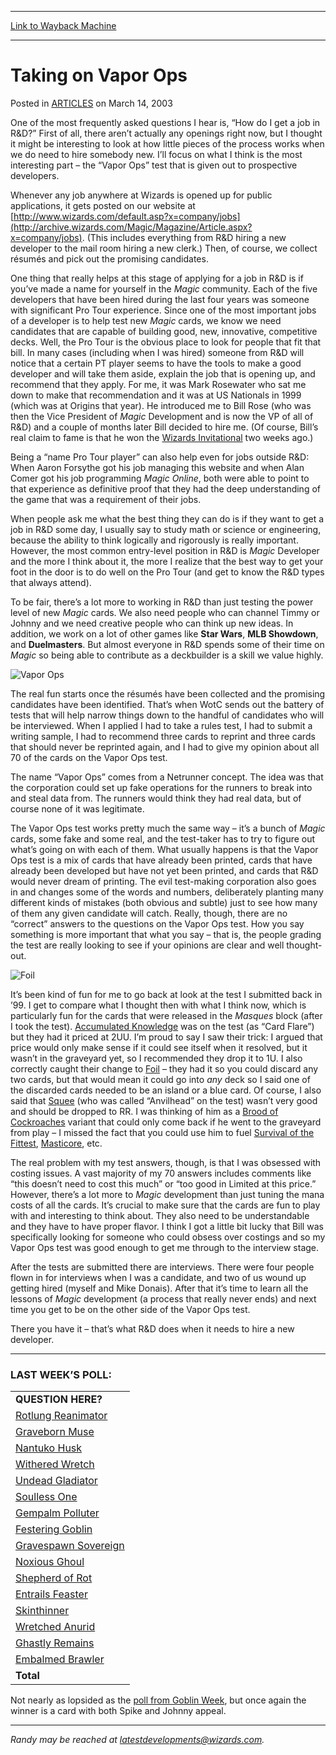 
---
[Link to Wayback Machine](https://web.archive.org/web/20170412192628/http://magic.wizards.com/en/articles/archive/taking-vapor-ops-2003-03-14)

[_metadata_:description]:- "One of the most frequently asked questions I hear is, “How do I get a job in R&amp;D?” First of all, there aren’t actually any openings right now, but I thought it might be interesting to look at how little pieces of the process works when we do need to hire somebody new. I’ll focus on what I think is the most interesting part – the “Vapor Ops” test that is given out to prospective developers."
[_metadata_:generator]:- "Drupal 7 (http://drupal.org)"
[_metadata_:node]:- "287921"
[_metadata_:publish_date]:- "2003-03-14"
[_metadata_:source]:- "div-main-content"
[_metadata_:title]:- "Taking on Vapor Ops"
[_metadata_:wayback_capture_timestamp]:- "2017-04-12 19:26:28"
[_metadata_:wayback_raw_url]:- "https://web.archive.org/web/20170412192628id_/http://magic.wizards.com/en/articles/archive/taking-vapor-ops-2003-03-14"
[_metadata_:wayback_url]:- "http://magic.wizards.com/en/articles/archive/taking-vapor-ops-2003-03-14"
---


Taking on Vapor Ops
===================



 Posted in [ARTICLES](/en/articles)
 on March 14, 2003 










One of the most frequently asked questions I hear is, “How do I get a job in R&D?” First of all, there aren’t actually any openings right now, but I thought it might be interesting to look at how little pieces of the process works when we do need to hire somebody new. I’ll focus on what I think is the most interesting part – the “Vapor Ops” test that is given out to prospective developers.


Whenever any job anywhere at Wizards is opened up for public applications, it gets posted on our website at [http://www.wizards.com/default.asp?x=company/jobs](http://archive.wizards.com/Magic/Magazine/Article.aspx?x=company/jobs). (This includes everything from R&D hiring a new developer to the mail room hiring a new clerk.) Then, of course, we collect résumés and pick out the promising candidates.


One thing that really helps at this stage of applying for a job in R&D is if you’ve made a name for yourself in the *Magic* community. Each of the five developers that have been hired during the last four years was someone with significant Pro Tour experience. Since one of the most important jobs of a developer is to help test new *Magic* cards, we know we need candidates that are capable of building good, new, innovative, competitive decks. Well, the Pro Tour is the obvious place to look for people that fit that bill. In many cases (including when I was hired) someone from R&D will notice that a certain PT player seems to have the tools to make a good developer and will take them aside, explain the job that is opening up, and recommend that they apply. For me, it was Mark Rosewater who sat me down to make that recommendation and it was at US Nationals in 1999 (which was at Origins that year). He introduced me to Bill Rose (who was then the Vice President of *Magic* Development and is now the VP of all of R&D) and a couple of months later Bill decided to hire me. (Of course, Bill’s real claim to fame is that he won the [Wizards Invitational](http://archive.wizards.com/Magic/magazine/Article.aspx?x=mtgcom/daily/rb62) two weeks ago.)


Being a “name Pro Tour player” can also help even for jobs outside R&D: When Aaron Forsythe got his job managing this website and when Alan Comer got his job programming **Magic* Online*, both were able to point to that experience as definitive proof that they had the deep understanding of the game that was a requirement of their jobs.


When people ask me what the best thing they can do is if they want to get a job in R&D some day, I usually say to study math or science or engineering, because the ability to think logically and rigorously is really important. However, the most common entry-level position in R&D is *Magic* Developer and the more I think about it, the more I realize that the best way to get your foot in the door is to do well on the Pro Tour (and get to know the R&D types that always attend).


To be fair, there’s a lot more to working in R&D than just testing the power level of new *Magic* cards. We also need people who can channel Timmy or Johnny and we need creative people who can think up new ideas. In addition, we work on a lot of other games like **Star Wars**, **MLB Showdown**, and **Duelmasters**. But almost everyone in R&D spends some of their time on *Magic* so being able to contribute as a deckbuilder is a skill we value highly.


![Vapor Ops](https://media.wizards.com/legacy/global/images/mtgcom_daily_rb62_pic1_en.jpg)


The real fun starts once the résumés have been collected and the promising candidates have been identified. That’s when WotC sends out the battery of tests that will help narrow things down to the handful of candidates who will be interviewed. When I applied I had to take a rules test, I had to submit a writing sample, I had to recommend three cards to reprint and three cards that should never be reprinted again, and I had to give my opinion about all 70 of the cards on the Vapor Ops test.


The name “Vapor Ops” comes from a Netrunner concept. The idea was that the corporation could set up fake operations for the runners to break into and steal data from. The runners would think they had real data, but of course none of it was legitimate.


The Vapor Ops test works pretty much the same way – it’s a bunch of *Magic* cards, some fake and some real, and the test-taker has to try to figure out what’s going on with each of them. What usually happens is that the Vapor Ops test is a mix of cards that have already been printed, cards that have already been developed but have not yet been printed, and cards that R&D would never dream of printing. The evil test-making corporation also goes in and changes some of the words and numbers, deliberately planting many different kinds of mistakes (both obvious and subtle) just to see how many of them any given candidate will catch. Really, though, there are no “correct” answers to the questions on the Vapor Ops test. How you say something is more important that what you say – that is, the people grading the test are really looking to see if your opinions are clear and well thought-out.


![Foil](http://gatherer.wizards.com/Handlers/Image.ashx?size=small&type=card&name=Foil&options=)


It’s been kind of fun for me to go back at look at the test I submitted back in ’99. I get to compare what I thought then with what I think now, which is particularly fun for the cards that were released in the *Masques* block (after I took the test). [Accumulated Knowledge](http://gatherer.wizards.com/Pages/Card/Details.aspx?name=Accumulated+Knowledge) was on the test (as “Card Flare”) but they had it priced at 2UU. I’m proud to say I saw their trick: I argued that price would only make sense if it could see itself when it resolved, but it wasn’t in the graveyard yet, so I recommended they drop it to 1U. I also correctly caught their change to [Foil](http://gatherer.wizards.com/Pages/Card/Details.aspx?name=Foil) – they had it so you could discard any two cards, but that would mean it could go into *any* deck so I said one of the discarded cards needed to be an island or a blue card. Of course, I also said that [Squee](http://gatherer.wizards.com/Pages/Card/Details.aspx?multiverseid=370461) (who was called “Anvilhead” on the test) wasn’t very good and should be dropped to RR. I was thinking of him as a [Brood of Cockroaches](http://gatherer.wizards.com/Pages/Card/Details.aspx?name=Brood+of+Cockroaches) variant that could only come back if he went to the graveyard from play – I missed the fact that you could use him to fuel [Survival of the Fittest](http://gatherer.wizards.com/Pages/Card/Details.aspx?name=Survival+of+the+Fittest), [Masticore](http://gatherer.wizards.com/Pages/Card/Details.aspx?name=Masticore), etc.


The real problem with my test answers, though, is that I was obsessed with costing issues. A vast majority of my 70 answers includes comments like “this doesn’t need to cost this much” or “too good in Limited at this price.” However, there’s a lot more to *Magic* development than just tuning the mana costs of all the cards. It’s crucial to make sure that the cards are fun to play with and interesting to think about. They also need to be understandable and they have to have proper flavor. I think I got a little bit lucky that Bill was specifically looking for someone who could obsess over costings and so my Vapor Ops test was good enough to get me through to the interview stage.


After the tests are submitted there are interviews. There were four people flown in for interviews when I was a candidate, and two of us wound up getting hired (myself and Mike Donais). After that it’s time to learn all the lessons of *Magic* development (a process that really never ends) and next time you get to be on the other side of the Vapor Ops test.


There you have it – that’s what R&D does when it needs to hire a new developer.




---

### LAST WEEK’S POLL:




|  |
| --- |
| **QUESTION HERE?**  |
| [Rotlung Reanimator](http://gatherer.wizards.com/Pages/Card/Details.aspx?name=Rotlung+Reanimator) | 1652 | 17.3% |
| [Graveborn Muse](http://gatherer.wizards.com/Pages/Card/Details.aspx?name=Graveborn+Muse) | 998 | 10.4% |
| [Nantuko Husk](http://gatherer.wizards.com/Pages/Card/Details.aspx?name=Nantuko+Husk) | 910 | 9.5% |
| [Withered Wretch](http://gatherer.wizards.com/Pages/Card/Details.aspx?name=Withered+Wretch) | 901 | 9.4% |
| [Undead Gladiator](http://gatherer.wizards.com/Pages/Card/Details.aspx?name=Undead+Gladiator) | 847 | 8.9% |
| [Soulless One](http://gatherer.wizards.com/Pages/Card/Details.aspx?name=Soulless+One) | 810 | 8.5% |
| [Gempalm Polluter](http://gatherer.wizards.com/Pages/Card/Details.aspx?name=Gempalm+Polluter) | 749 | 7.8% |
| [Festering Goblin](http://gatherer.wizards.com/Pages/Card/Details.aspx?name=Festering+Goblin) | 675 | 7.1% |
| [Gravespawn Sovereign](http://gatherer.wizards.com/Pages/Card/Details.aspx?name=Gravespawn+Sovereign) | 516 | 5.4% |
| [Noxious Ghoul](http://gatherer.wizards.com/Pages/Card/Details.aspx?name=Noxious+Ghoul) | 399 | 4.2% |
| [Shepherd of Rot](http://gatherer.wizards.com/Pages/Card/Details.aspx?name=Shepherd+of+Rot) | 357 | 3.7% |
| [Entrails Feaster](http://gatherer.wizards.com/Pages/Card/Details.aspx?name=Entrails+Feaster) | 255 | 2.7% |
| [Skinthinner](http://gatherer.wizards.com/Pages/Card/Details.aspx?name=Skinthinner) | 177 | 1.8% |
| [Wretched Anurid](http://gatherer.wizards.com/Pages/Card/Details.aspx?name=Wretched+Anurid) | 164 | 1.7% |
| [Ghastly Remains](http://gatherer.wizards.com/Pages/Card/Details.aspx?name=Ghastly+Remains) | 135 | 1.4% |
| [Embalmed Brawler](http://gatherer.wizards.com/Pages/Card/Details.aspx?name=Embalmed+Brawler) | 24 | 0.3% |
| **Total** | **9569** | **100.0%** |

Not nearly as lopsided as the [poll from Goblin Week](http://archive.wizards.com/Magic/Magazine/Article.aspx?x=mtgcom/daily/rb42), but once again the winner is a card with both Spike and Johnny appeal.




---

*Randy may be reached at latestdevelopments@wizards.com.*







